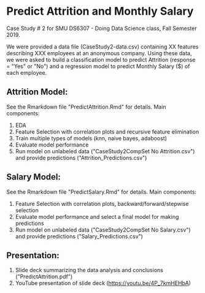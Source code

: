 # Predict Attrition and Monthly Salary

Case Study # 2 for SMU DS6307 - Doing Data Science class, Fall Semester 2019.

We were provided a data file (CaseStudy2-data.csv) containing XX features describing XXX employees at an anonymous company. Using these data, we were asked to build a classification model to predict Attrition (response = "Yes" or "No") and a regression model to predict Monthly Salary ($) of each employee. 

## Attrition Model:
See the Rmarkdown file "PredictAttrition.Rmd" for details. Main components:
1. EDA
2. Feature Selection with correlation plots and recursive feature elimination
3. Train multiple types of models (knn, naive bayes, adaboost)
4. Evaluate model performance
5. Run model on unlabeled data ("CaseStudy2CompSet No Attrition.csv") and provide predictions ("Attrition_Predictions.csv")

## Salary Model:
See the Rmarkdown file "PredictSalary.Rmd" for details. Main components:
1. Feature Selection with correlation plots, backward/forward/stepwise selection
2. Evaluate model performance and select a final model for making predictions
4. Run model on unlabeled data ("CaseStudy2CompSet No Salary.csv") and provide predictions ("Salary_Predictions.csv")

## Presentation:
1. Slide deck summarizing the data analysis and conclusions ("PredictAttrition.pdf")
2. YouTube presentation of slide deck (https://youtu.be/4P_7kmHEHbA)


